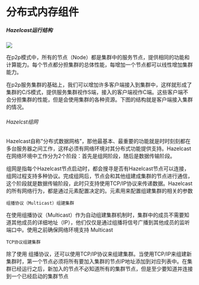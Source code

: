 # 分布式内存组件

##### Hazelcast运行结构

![](https://github.com/yr0918/ocean/raw/master/doc/img/hazelcast.runtime.jpg)

在p2p模式中，所有的节点（Node）都是集群中的服务节点，提供相同的功能和计算能力。每个节点都分担集群的总体性能，每增加一个节点都可以线性增加集群能力。

在p2p服务集群的基础上，我们可以增加许多客户端接入到集群中，这样就形成了集群的C/S模式，提供服务集群视作S端，接入的客户端视作C端。这些客户端不会分担集群的性能，但是会使用集群的各种资源。下图的结构就是客户端接入集群的情况。

###### Hazelcst组网
Hazelcast自称"分布式数据网格”，那他最基本、最重要的功能就是时时刻刻都在多台服务器之间工作，这样必须有网络环境对其分布式功能提供支持。Hazelcast在网络环境中工作分为2个阶段：首先是组网阶段，随后是数据传输阶段。

组网是指每个Hazelcast节点启动时，都会搜寻是否有Hazelcast节点可以连接，组网过程支持多种协议。完成组网后，节点会和其他组建成集群的节点进行通信，这个阶段就是数据传输阶段，此时只支持使用TCP/IP协议来传递数据。Hazelcast的所有网络行为，都是通过<networt></network>元素配置决定的。<join>元素用来配置组建集群的相关的参数

`组播协议（Multicast）组建集群`

在使用组播协议（Multicast）作为自动组建集群机制时，集群中的成员不需要知道其他成员的详细地址（IP），他们仅仅是通过组播将信号广播到其他成员的监听端口中。使用之前确保网络环境支持 Multicast

`TCP协议组建集群`

除了使用 组播协议，还可以使用TCP/IP协议来组建集群。当使用TCP/IP来组建新集群时，第一个节点必须将所有要加入集群的节点IP地址添加到对应列表中。在集群已经运行之后，新加入的节点不必知道所有的集群节点，但是至少要知道并连接到一个已经启动的集群节点